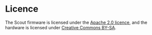 # Licence

The Scout firmware is licensed under the [Apache 2.0 licence](https://choosealicense.com/licenses/apache-2.0/#), and the hardware is licensed under [Creative Commons BY-SA](https://creativecommons.org/licenses/by-sa/4.0/).